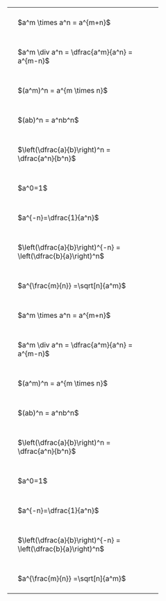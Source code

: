 ---
---

#  
<br>
<style type="text/css">
#T_a6bb5 th.col_heading {
  text-align: left;
  font-size: 1em;
}
#T_a6bb5 td {
  text-align: left;
  font-size: 1em;
  padding: 1.5em;
}
#T_a6bb5_row0_col0, #T_a6bb5_row1_col0, #T_a6bb5_row2_col0, #T_a6bb5_row3_col0, #T_a6bb5_row4_col0, #T_a6bb5_row5_col0, #T_a6bb5_row6_col0, #T_a6bb5_row7_col0, #T_a6bb5_row8_col0, #T_a6bb5_row9_col0, #T_a6bb5_row10_col0, #T_a6bb5_row11_col0, #T_a6bb5_row12_col0, #T_a6bb5_row13_col0, #T_a6bb5_row14_col0, #T_a6bb5_row15_col0, #T_a6bb5_row16_col0, #T_a6bb5_row17_col0 {
  width: 300px;
  white-space: pre-wrap;
}
</style>
<table id="T_a6bb5">
  <thead>
  </thead>
  <tbody>
    <tr>
      <td id="T_a6bb5_row0_col0" class="data row0 col0" >$a^m \times a^n = a^{m+n}$</td>
    </tr>
    <tr>
      <td id="T_a6bb5_row1_col0" class="data row1 col0" >$a^m \div a^n = \dfrac{a^m}{a^n} = a^{m-n}$</td>
    </tr>
    <tr>
      <td id="T_a6bb5_row2_col0" class="data row2 col0" >$(a^m)^n = a^{m \times n}$</td>
    </tr>
    <tr>
      <td id="T_a6bb5_row3_col0" class="data row3 col0" >$(ab)^n = a^nb^n$</td>
    </tr>
    <tr>
      <td id="T_a6bb5_row4_col0" class="data row4 col0" >$\left(\dfrac{a}{b}\right)^n = \dfrac{a^n}{b^n}$</td>
    </tr>
    <tr>
      <td id="T_a6bb5_row5_col0" class="data row5 col0" >$a^0=1$</td>
    </tr>
    <tr>
      <td id="T_a6bb5_row6_col0" class="data row6 col0" >$a^{-n}=\dfrac{1}{a^n}$</td>
    </tr>
    <tr>
      <td id="T_a6bb5_row7_col0" class="data row7 col0" >$\left(\dfrac{a}{b}\right)^{-n} = \left(\dfrac{b}{a}\right)^n$</td>
    </tr>
    <tr>
      <td id="T_a6bb5_row8_col0" class="data row8 col0" >$a^{\frac{m}{n}} =\sqrt[n]{a^m}$</td>
    </tr>
    <tr>
      <td id="T_a6bb5_row9_col0" class="data row9 col0" >$a^m \times a^n = a^{m+n}$</td>
    </tr>
    <tr>
      <td id="T_a6bb5_row10_col0" class="data row10 col0" >$a^m \div a^n = \dfrac{a^m}{a^n} = a^{m-n}$</td>
    </tr>
    <tr>
      <td id="T_a6bb5_row11_col0" class="data row11 col0" >$(a^m)^n = a^{m \times n}$</td>
    </tr>
    <tr>
      <td id="T_a6bb5_row12_col0" class="data row12 col0" >$(ab)^n = a^nb^n$</td>
    </tr>
    <tr>
      <td id="T_a6bb5_row13_col0" class="data row13 col0" >$\left(\dfrac{a}{b}\right)^n = \dfrac{a^n}{b^n}$</td>
    </tr>
    <tr>
      <td id="T_a6bb5_row14_col0" class="data row14 col0" >$a^0=1$</td>
    </tr>
    <tr>
      <td id="T_a6bb5_row15_col0" class="data row15 col0" >$a^{-n}=\dfrac{1}{a^n}$</td>
    </tr>
    <tr>
      <td id="T_a6bb5_row16_col0" class="data row16 col0" >$\left(\dfrac{a}{b}\right)^{-n} = \left(\dfrac{b}{a}\right)^n$</td>
    </tr>
    <tr>
      <td id="T_a6bb5_row17_col0" class="data row17 col0" >$a^{\frac{m}{n}} =\sqrt[n]{a^m}$</td>
    </tr>
  </tbody>
</table>
